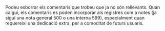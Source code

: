 Podeu esborrar els comentaris que trobeu que ja no són rellevants. Quan calgui, els comentaris es poden incorporar als registres com a notes (ja sigui una nota general 500 o una interna 599), especialment quan requereixi una dedicació extra, per a comoditat de futurs usuaris.
